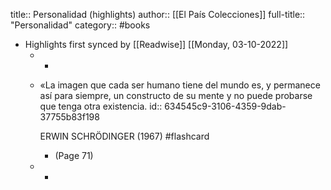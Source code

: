 title:: Personalidad (highlights)
author:: [[El País Colecciones]]
full-title:: "Personalidad"
category:: #books

- Highlights first synced by [[Readwise]] [[Monday, 03-10-2022]]
	- -
	- «La imagen que cada ser humano tiene del mundo es, y permanece así para siempre, un constructo de su mente y no puede probarse que tenga otra existencia.
	  id:: 634545c9-3106-4359-9dab-37755b83f198
	  
	  ERWIN SCHRÖDINGER (1967) #flashcard
		- (Page 71)
	- -